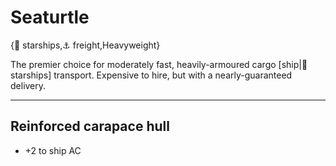 # Seaturtle

{🚀 starships,⚓ freight,Heavyweight}

The premier choice for moderately fast, heavily-armoured cargo [ship|🚀 starships] transport. Expensive to hire, but with a nearly-guaranteed delivery.

---

## **Reinforced carapace hull**
- +2 to ship AC

